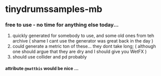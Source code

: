 # tinydrumssamples-mb

### free to use - no time for anything else today...
1. quickly generated for somebody to use, and some old ones from teh archive ( shame I cant use the generator was great back in the day )
2. could generate a metric ton of these... they dont take long; ( although one should argue that they are dry and I should give you WetFX )
3. should use collider and pd probably 

#### attribute `@mattbis` would be nice ... 
